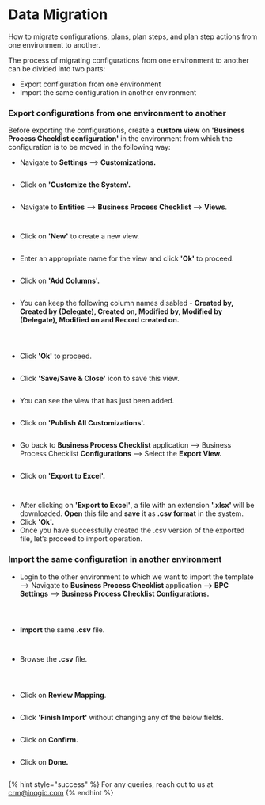 # Data Migration

How to migrate configurations, plans, plan steps, and plan step actions from one environment to another.

The process of migrating configurations from one environment to another can be divided into two parts:

* Export configuration from one environment
* Import the same configuration in another environment

### Export configurations from one environment to another

Before exporting the configurations, create a **custom view** on **'Business Process Checklist configuration'** in the environment from which the configuration is to be moved in the following way:

* Navigate to **Settings** --> **Customizations.**

<figure><img src="../../.gitbook/assets/data migration_1.png" alt=""><figcaption></figcaption></figure>

* Click on **'Customize the System'.**

<figure><img src="../../.gitbook/assets/data migration_2.png" alt=""><figcaption></figcaption></figure>

* Navigate to **Entities** --> **Business Process Checklist** --> **Views**.

<figure><img src="../../.gitbook/assets/data migration_3.png" alt=""><figcaption></figcaption></figure>

<figure><img src="../../.gitbook/assets/data migration_4.png" alt=""><figcaption></figcaption></figure>

* Click on **'New'** to create a new view.

<figure><img src="../../.gitbook/assets/data migration_5.png" alt=""><figcaption></figcaption></figure>

* Enter an appropriate name for the view and click **'Ok'** to proceed.

<figure><img src="../../.gitbook/assets/data migration_6.png" alt=""><figcaption></figcaption></figure>

* Click on **'Add Columns'.**

<figure><img src="../../.gitbook/assets/data migration_7.png" alt=""><figcaption></figcaption></figure>

* You can keep the following column names disabled -  **Created by, Created by (Delegate), Created on, Modified by, Modified by (Delegate), Modified on and Record created on.**

<figure><img src="../../.gitbook/assets/data migration_8.png" alt=""><figcaption></figcaption></figure>

<figure><img src="../../.gitbook/assets/data migration_9.png" alt=""><figcaption></figcaption></figure>

<figure><img src="../../.gitbook/assets/data migration_10.png" alt=""><figcaption></figcaption></figure>

* Click **'Ok'** to proceed.

<figure><img src="../../.gitbook/assets/data migration_11.png" alt=""><figcaption></figcaption></figure>

* Click **'Save/Save & Close'** icon to save this view.

<figure><img src="../../.gitbook/assets/data migration_12.png" alt=""><figcaption></figcaption></figure>

* You can see the view that has just been added.

<figure><img src="../../.gitbook/assets/data migration_13.png" alt=""><figcaption></figcaption></figure>

* Click on **'Publish All Customizations'.**

<figure><img src="../../.gitbook/assets/data migration_14.png" alt=""><figcaption></figcaption></figure>

* Go back to **Business Process Checklist** application --> Business Process Checklist **Configurations** --> Select the **Export View.**

<figure><img src="../../.gitbook/assets/data migration_16.png" alt=""><figcaption></figcaption></figure>

* Click on **'Export to Excel'.**

<figure><img src="../../.gitbook/assets/data migration_17.png" alt=""><figcaption></figcaption></figure>

<figure><img src="../../.gitbook/assets/data migration_18.png" alt=""><figcaption></figcaption></figure>

* After clicking on **'Export to Excel'**, a file with an extension **'.xlsx'** will be downloaded. **Open** this file and **save** it as **.csv format** in the system.
* Click **'Ok'.**
* Once you have successfully created the .csv version of the exported file, let’s proceed to import operation.

### Import the same configuration in another environment

* Login to the other environment to which we want to import the template --> Navigate to **Business Process Checklist** application **--> BPC Settings** --> **Business Process Checklist Configurations.**

<figure><img src="../../.gitbook/assets/data migration_19.png" alt=""><figcaption></figcaption></figure>

<figure><img src="../../.gitbook/assets/data migration_20.png" alt=""><figcaption></figcaption></figure>

<figure><img src="../../.gitbook/assets/data migration_21.png" alt=""><figcaption></figcaption></figure>

* **Import** the same **.csv** file.

<figure><img src="../../.gitbook/assets/data migration_22.png" alt=""><figcaption></figcaption></figure>

<figure><img src="../../.gitbook/assets/data migration_23.png" alt=""><figcaption></figcaption></figure>

* Browse the **.csv** file.

<figure><img src="../../.gitbook/assets/data migration_31 new.png" alt=""><figcaption></figcaption></figure>

<figure><img src="../../.gitbook/assets/data migration_32 new.png" alt=""><figcaption></figcaption></figure>

<figure><img src="../../.gitbook/assets/data migration_33 new.png" alt=""><figcaption></figcaption></figure>

* Click on **Review Mapping**.

<figure><img src="../../.gitbook/assets/data migration_27.png" alt=""><figcaption></figcaption></figure>

* Click **'Finish Import'** without changing any of the below fields.

<figure><img src="../../.gitbook/assets/data migration_28.png" alt=""><figcaption></figcaption></figure>

* Click on **Confirm.**

<figure><img src="../../.gitbook/assets/data migration_29.png" alt=""><figcaption></figcaption></figure>

* Click on **Done.**

<figure><img src="../../.gitbook/assets/data migration_30.png" alt=""><figcaption></figcaption></figure>

{% hint style="success" %}
For any queries, reach out to us at [crm@inogic.com](mailto:crm@inogic.com)
{% endhint %}
